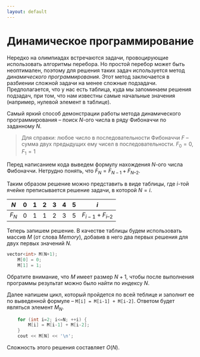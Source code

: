 ```yaml
---
layout: default
---
```


<script type="text/javascript" id="MathJax-script" async
  src="https://cdn.jsdelivr.net/npm/mathjax@3/es5/tex-mml-chtml.js">
</script>

<script>
  MathJax = {
    tex: {
      inlineMath: [['$', '$']]
    }
  };
</script>

# **Динамическое программирование**

Нередко на олимпиадах встречаются задачи, провоцирующие использовать алгоритмы перебора. Но простой перебор может быть неоптимален, поэтому для решения таких задач используется метод *динамического программирования*. Этот метод заключается в разбиении сложной задачи на менее сложные подзадачи. Предполагается, что у нас есть таблица, куда мы запоминаем решения подзадач, при том, что нам известны самые начальные значения (например, нулевой элемент в таблице). 

Самый яркий способ демонстрации работы метода динамического программирования – поиск $N$-ого числа в ряду Фибоначчи по заданному $N$. 

> Для справки: любое число в последовательности Фибоначчи $F$ – сумма двух предыдущих ему чисел в последовательности. $F_0 = 0$, $F_1 = 1$

Перед написанием кода выведем формулу нахождения $N$-ого числа Фибоначчи. Нетрудно понять, что $F_N = F_{N - 1} + F_{N – 2}$. 

Таким образом решение можно представить в виде таблицы, где $i$-той ячейке преписывается решение задачи, в которой $N = i$.

| $N$   | 0 | 1 | 2 | 3 | 4 | 5 | $i$                     |
|-------|---|---|---|---|---|---|-------------------------|
| $F_N$ | 0 | 1 | 1 | 2 | 3 | 5 | $F_{i - 1} + F_{i – 2}$ |

Теперь запишем решение. В качестве таблицы будем использовать массив $M$ (от слова $Memory$), добавив в него два первых решения для двух первых значений $N$.

```cpp
vector<int> M(N+1);
    M[0] = 0;
    M[1] = 1;
```

Обратите внимание, что $M$ имеет размер $N + 1$, чтобы после выполнения программы результат можно было найти по индексу $N$.

Далее напишем цикл, который пройдется по всей теблице и заполнит ее по выведенной формуле – `M[i] = M[i-1] + M[i-2]`. Ответом будет являться элемент $M_N$.

```cpp
    for (int i=2; i<=N; ++i) {
        M[i] = M[i-1] + M[i-2];
    }
    cout << M[N] << '\n';
```

Сложность этого решения составляет $O(N)$.